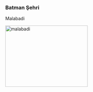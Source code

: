 ### Batman Şehri
Malabadi


<img src="https://github.com/dikranmete/dikranmete/assets/169654673/f54dda59-4e8d-4e5b-a55c-5cb5d167735f.jpeg" alt="malabadi" width="259" height="194">
